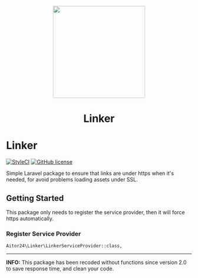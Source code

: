 <p align="center"><img height="250" src="http://i.imgur.com/UtTIlBO.png"></p>

<h1 align="center">Linker</h1>

# Linker

[![StyleCI](https://styleci.io/repos/76742350/shield?branch=master)](https://styleci.io/repos/76742350)
[![GitHub license](https://img.shields.io/github/license/24aitor/linker.svg?style=flat-square)](https://raw.githubusercontent.com/24aitor/linker/master/LICENSE)

Simple Laravel package to ensure that links are under https when it's needed, for avoid problems loading assets under SSL.

## Getting Started

This package only needs to register the service provider, then it will force https automatically.

### Register Service Provider

```
Aitor24\Linker\LinkerServiceProvider::class,
```

<hr>

**INFO:** This package has been recoded without functions since version 2.0 to save response time, and clean your code.
